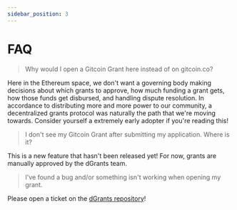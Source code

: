 ```yaml
---
sidebar_position: 3
---
```


# FAQ

> Why would I open a Gitcoin Grant here instead of on gitcoin.co?

Here in the Ethereum space, we don't want a governing body making decisions about which grants to approve, how much funding a grant gets, how those funds get disbursed, and handling dispute resolution. In accordance to distributing more and more power to our community, a decentralized grants protocol was naturally the path that we're moving towards. Consider yourself a extremely early adopter if you're reading this!

> I don't see my Gitcoin Grant after submitting my application. Where is it?

This is a new feature that hasn't been released yet! For now, grants are manually approved by the dGrants team.

> I've found a bug and/or something isn't working when opening my grant.

Please open a ticket on the [dGrants repository](https://github.com/dcgtc/dgrants/issues/new/choose)!